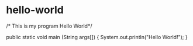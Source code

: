 # hello-world

/* This is my program Hello World*/

public static void main (String args[])
{
   System.out.println("Hello World!");
}
